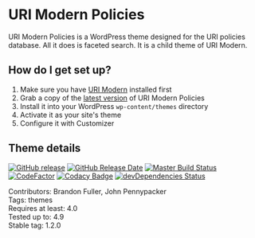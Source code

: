 # URI Modern Policies

URI Modern Policies is a WordPress theme designed for the URI policies database.  All it does is faceted search. It is a child theme of URI Modern.

## How do I get set up?

1. Make sure you have [URI Modern](https://github.com/uriweb/uri-modern) installed first
2. Grab a copy of the [latest version](https://github.com/uriweb/uri-modern-policies/releases/latest) of URI Modern Policies
3. Install it into your WordPress `wp-content/themes` directory
4. Activate it as your site's theme
5. Configure it with Customizer

## Theme details

[![GitHub release](https://img.shields.io/github/release/uriweb/uri-modern-policies.svg)](https://github.com/uriweb/uri-modern-policies/releases/latest)
[![GitHub Release Date](https://img.shields.io/github/release-date/uriweb/uri-modern-policies.svg)](https://github.com/uriweb/uri-modern-policies/releases/latest)
[![Master Build Status](https://travis-ci.com/uriweb/uri-modern-policies.svg?branch=master "Master build status")](https://travis-ci.org/uriweb/uri-modern-policies)
[![CodeFactor](https://www.codefactor.io/repository/github/uriweb/uri-modern-policies/badge/master)](https://www.codefactor.io/repository/github/uriweb/uri-modern-policies/overview/master)
[![Codacy Badge](https://api.codacy.com/project/badge/Grade/ea30791b1ae849db88d75fd54a68b5f3)](https://www.codacy.com/app/uriweb/uri-modern-policies?utm_source=github.com&amp;utm_medium=referral&amp;utm_content=uriweb/uri-modern-policies&amp;utm_campaign=Badge_Grade)
[![devDependencies Status](https://david-dm.org/uriweb/uri-modern-policies/dev-status.svg "devDependencies status")](https://david-dm.org/uriweb/uri-modern-policies?type=dev)

Contributors: Brandon Fuller, John Pennypacker  
Tags: themes  
Requires at least: 4.0  
Tested up to: 4.9  
Stable tag: 1.2.0  